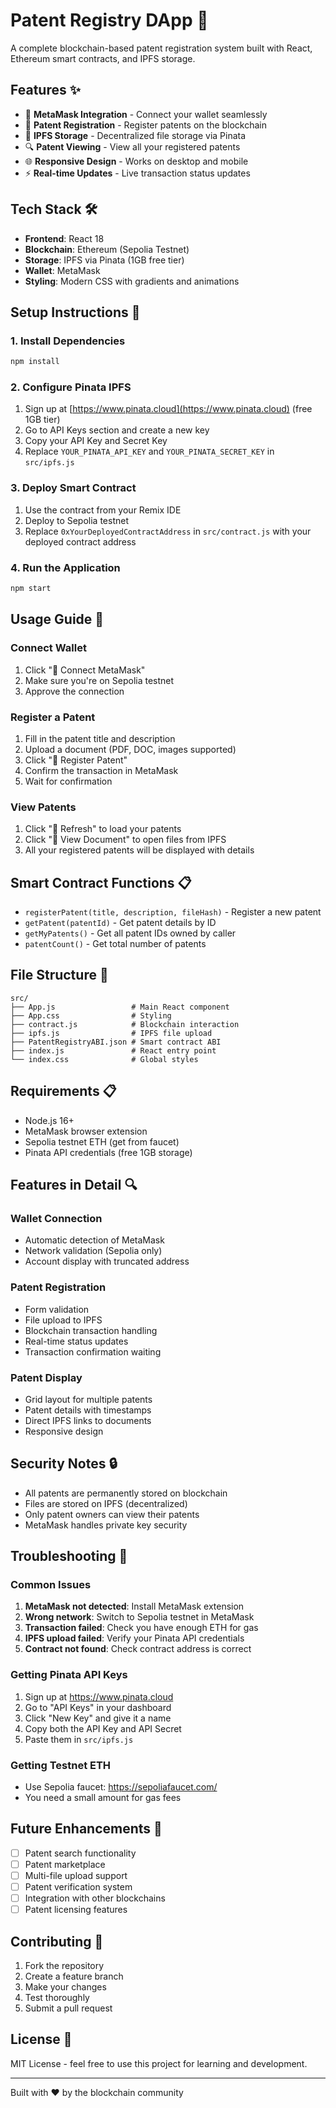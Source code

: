 # Patent Registry DApp 🔬

A complete blockchain-based patent registration system built with React, Ethereum smart contracts, and IPFS storage.

## Features ✨

- 🦊 **MetaMask Integration** - Connect your wallet seamlessly
- 📝 **Patent Registration** - Register patents on the blockchain
- 📁 **IPFS Storage** - Decentralized file storage via Pinata
- 🔍 **Patent Viewing** - View all your registered patents
- 🌐 **Responsive Design** - Works on desktop and mobile
- ⚡ **Real-time Updates** - Live transaction status updates

## Tech Stack 🛠️

- **Frontend**: React 18
- **Blockchain**: Ethereum (Sepolia Testnet)
- **Storage**: IPFS via Pinata (1GB free tier)
- **Wallet**: MetaMask
- **Styling**: Modern CSS with gradients and animations

## Setup Instructions 🚀

### 1. Install Dependencies
```bash
npm install
```

### 2. Configure Pinata IPFS
1. Sign up at [https://www.pinata.cloud](https://www.pinata.cloud) (free 1GB tier)
2. Go to API Keys section and create a new key
3. Copy your API Key and Secret Key
4. Replace `YOUR_PINATA_API_KEY` and `YOUR_PINATA_SECRET_KEY` in `src/ipfs.js`

### 3. Deploy Smart Contract
1. Use the contract from your Remix IDE
2. Deploy to Sepolia testnet
3. Replace `0xYourDeployedContractAddress` in `src/contract.js` with your deployed contract address

### 4. Run the Application
```bash
npm start
```

## Usage Guide 📖

### Connect Wallet
1. Click "🦊 Connect MetaMask" 
2. Make sure you're on Sepolia testnet
3. Approve the connection

### Register a Patent
1. Fill in the patent title and description
2. Upload a document (PDF, DOC, images supported)
3. Click "🚀 Register Patent"
4. Confirm the transaction in MetaMask
5. Wait for confirmation

### View Patents
1. Click "🔄 Refresh" to load your patents
2. Click "📄 View Document" to open files from IPFS
3. All your registered patents will be displayed with details

## Smart Contract Functions 📋

- `registerPatent(title, description, fileHash)` - Register a new patent
- `getPatent(patentId)` - Get patent details by ID
- `getMyPatents()` - Get all patent IDs owned by caller
- `patentCount()` - Get total number of patents

## File Structure 📁

```
src/
├── App.js                 # Main React component
├── App.css                # Styling
├── contract.js            # Blockchain interaction
├── ipfs.js                # IPFS file upload
├── PatentRegistryABI.json # Smart contract ABI
├── index.js               # React entry point
└── index.css              # Global styles
```

## Requirements 📋

- Node.js 16+
- MetaMask browser extension
- Sepolia testnet ETH (get from faucet)
- Pinata API credentials (free 1GB storage)

## Features in Detail 🔍

### Wallet Connection
- Automatic detection of MetaMask
- Network validation (Sepolia only)
- Account display with truncated address

### Patent Registration
- Form validation
- File upload to IPFS
- Blockchain transaction handling
- Real-time status updates
- Transaction confirmation waiting

### Patent Display
- Grid layout for multiple patents
- Patent details with timestamps
- Direct IPFS links to documents
- Responsive design

## Security Notes 🔒

- All patents are permanently stored on blockchain
- Files are stored on IPFS (decentralized)
- Only patent owners can view their patents
- MetaMask handles private key security

## Troubleshooting 🔧

### Common Issues
1. **MetaMask not detected**: Install MetaMask extension
2. **Wrong network**: Switch to Sepolia testnet in MetaMask
3. **Transaction failed**: Check you have enough ETH for gas
4. **IPFS upload failed**: Verify your Pinata API credentials
5. **Contract not found**: Check contract address is correct

### Getting Pinata API Keys
1. Sign up at https://www.pinata.cloud
2. Go to "API Keys" in your dashboard
3. Click "New Key" and give it a name
4. Copy both the API Key and API Secret
5. Paste them in `src/ipfs.js`

### Getting Testnet ETH
- Use Sepolia faucet: https://sepoliafaucet.com/
- You need a small amount for gas fees

## Future Enhancements 🚀

- [ ] Patent search functionality
- [ ] Patent marketplace
- [ ] Multi-file upload support
- [ ] Patent verification system
- [ ] Integration with other blockchains
- [ ] Patent licensing features

## Contributing 🤝

1. Fork the repository
2. Create a feature branch
3. Make your changes
4. Test thoroughly
5. Submit a pull request

## License 📄

MIT License - feel free to use this project for learning and development.

---

Built with ❤️ by the blockchain community